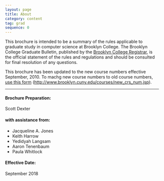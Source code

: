 ```yaml
---
layout: page
title: About
category: content
tag: grad
sequence: 0
---
```

This brochure is intended to be a summary of the rules applicable to graduate study in computer science at Brooklyn College.  The Brooklyn College Graduate Bulletin, published by the [Brooklyn College Registrar](http://www.brooklyn.cuny.edu/web/about/administration/enrollment/registrar/bulletins.php#), is the official statement of the rules and regulations and should be consulted for final resolution of any questions.

This brochure has been updated to the new course numbers effective September, 2010. To machg new course numbers to old course numbers, [use this form](http://www.brooklyn.cuny.edu/courses/new_crs_num.jsp) (http://www.brooklyn.cuny.edu/courses/new_crs_num.jsp).

---

#### Brochure Preparation:
Scott Dexter

#### with assistance from:
- Jacqueline A. Jones
- Keith Harrow
- Yedidyah Langsam
- Aaron Tenenbaum
- Paula Whitlock


#### Effective Date:
September 2018
